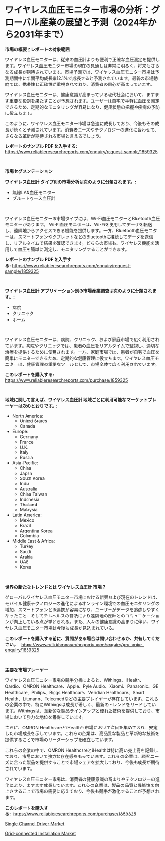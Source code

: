 <p><h1>ワイヤレス血圧モニター市場の分析：グローバル産業の展望と予測（2024年から2031年まで）</h1></p><p><strong>市場の概要とレポートの対象範囲</strong></p>
<p><p>ワイヤレス血圧モニターは、従来の血圧計よりも便利で正確な血圧測定を提供します。ワイヤレス血圧モニター市場の現在の見通しは非常に明るく、将来もさらなる成長が期待されています。市場予測では、ワイヤレス血圧モニター市場は予測期間中に年間平均成長率12.1%で成長すると予測されています。最新の市場動向では、携帯性と正確性が重視されており、消費者の関心が高まっています。</p><p>ワイヤレス血圧モニターは、健康意識が高まっている現代社会において、ますます重要な役割を果たすことが予想されます。ユーザーは自宅で手軽に血圧を測定できるため、定期的なモニタリングが容易になり、健康状態の把握や疾病の予防に役立ちます。</p><p>このように、ワイヤレス血圧モニター市場は急速に成長しており、今後もその成長が続くと予測されています。消費者ニーズやテクノロジーの進化に合わせて、さらなる革新が期待される市場と言えるでしょう。</p></p>
<p><strong>レポートのサンプル PDF を入手する:</strong> <a href="https://www.reliableresearchreports.com/enquiry/request-sample/1859325">https://www.reliableresearchreports.com/enquiry/request-sample/1859325</a></p>
<p>&nbsp;</p>
<p><strong>市場セグメンテーション</strong></p>
<p><strong>ワイヤレス血圧計 タイプ別の市場分析は次のように分類されます。:</strong></p>
<p><ul><li>無線LAN血圧モニター</li><li>ブルートゥース血圧計</li></ul></p>
<p>&nbsp;</p>
<p><p>ワイヤレス血圧モニターの市場タイプには、Wi-Fi血圧モニターとBluetooth血圧モニターがあります。 Wi-Fi血圧モニターは、Wi-Fiを使用してデータを転送し、遠隔地からアクセスできる機能を提供します。一方、Bluetooth血圧モニターは、スマートフォンやタブレットなどのBluetoothに接続してデータを送信し、リアルタイムで結果を確認できます。どちらの市場も、ワイヤレス機能を活用して血圧を簡単に測定し、モニタリングすることができます。</p></p>
<p><strong>レポートのサンプル PDF を入手する:</strong>&nbsp;<a href="https://www.reliableresearchreports.com/enquiry/request-sample/1859325">https://www.reliableresearchreports.com/enquiry/request-sample/1859325</a></p>
<p>&nbsp;</p>
<p><strong> ワイヤレス血圧計 アプリケーション別の市場産業調査は次のように分類されます。:</strong></p>
<p><ul><li>病院</li><li>クリニック</li><li>ホーム</li></ul></p>
<p>&nbsp;</p>
<p><p>ワイヤレス血圧モニターは、病院、クリニック、および家庭市場で広く利用されています。病院やクリニックでは、患者の血圧をリアルタイムで監視し、適切な治療を提供するために使用されます。一方、家庭市場では、患者が自宅で血圧を簡単にモニターできるため、定期的な健康管理に役立ちます。ワイヤレス血圧モニターは、健康管理の重要なツールとして、市場全体で広く利用されています。</p></p>
<p><strong>このレポートを購入する:</strong>&nbsp; <a href="https://www.reliableresearchreports.com/purchase/1859325">https://www.reliableresearchreports.com/purchase/1859325</a></p>
<p>&nbsp;</p>
<p><strong>地域に関して言えば、ワイヤレス血圧計 地域ごとに利用可能なマーケットプレーヤーは次のとおりです。:</strong></p>
<p><ul>
    <li>
        North America:
        <ul>
            <li>United States</li>
            <li>Canada</li>
        </ul>
    </li>
    <li>
        Europe:
        <ul>
            <li>Germany</li>
            <li>France</li>
            <li>U.K.</li>
            <li>Italy</li>
            <li>Russia</li>
        </ul>
    </li>
    <li>
        Asia-Pacific:
        <ul>
            <li>China</li>
            <li>Japan</li>
            <li>South Korea</li>
            <li>India</li>
            <li>Australia</li>
            <li>China Taiwan</li>
            <li>Indonesia</li>
            <li>Thailand</li>
            <li>Malaysia</li>
        </ul>
    </li>
    <li>
        Latin America:
        <ul>
            <li>Mexico</li>
            <li>Brazil</li>
            <li>Argentina Korea</li>
            <li>Colombia</li>
        </ul>
    </li>
    <li>
        Middle East & Africa:
        <ul>
            <li>Turkey</li>
            <li>Saudi</li>
            <li>Arabia</li>
            <li>UAE</li>
            <li>Korea</li>
        </ul>
    </li>
    </ul></p>
<p>&nbsp;</p>
<p><strong>世界の新たなトレンドとは ワイヤレス血圧計 市場？</strong></p>
<p><p>グローバルワイヤレス血圧モニター市場における新興および現在のトレンドは、モバイル健康テクノロジーの進化によるオンライン環境での血圧モニタリングの増加、スマートフォンとの連携が容易になり、ユーザーがデータを追跡しやすくなったこと、そしてテレヘルスの普及により遠隔地の医師とのコミュニケーションが向上している点が挙げられる。また、人々の健康意識の高まりに伴い、ワイヤレス血圧モニター市場は今後も成長が見込まれている。</p></p>
<p><strong>このレポートを購入する前に、質問がある場合は問い合わせるか、共有してください。</strong>- <a href="https://www.reliableresearchreports.com/enquiry/pre-order-enquiry/1859325">https://www.reliableresearchreports.com/enquiry/pre-order-enquiry/1859325</a></p>
<p>&nbsp;</p>
<p><strong>主要な市場プレーヤー</strong></p>
<p><p>ワイヤレス血圧モニター市場の競争分析によると、Withings、iHealth、Qardio、OMRON Healthcare、Apple、Pyle Audio、Xiaomi、Panasonic、GE Healthcare、Philips、Biggs Healthcare、Veridian Healthcare、Smart Health、Littmann、Telcomedなどの主要プレイヤーが存在しています。これらの企業の中で、特にWithingsは成長が著しく、最新のトレンドをリードしています。Withingsは、革新的な製品ラインアップと優れた技術を提供しており、市場において強力な地位を獲得しています。</p><p>さらに、OMRON HealthcareとiHealthも市場において注目を集めており、安定した市場成長を示しています。これらの企業は、高品質な製品と革新的な技術を提供することで市場のリーダーシップを確立しています。</p><p>これらの企業の中で、OMRON HealthcareとiHealthは特に高い売上高を記録しており、市場において強力な存在感をもっています。これらの企業は、顧客ニーズに合った製品を提供することで市場シェアを拡大しており、今後も成長が期待されています。</p><p>ワイヤレス血圧モニター市場は、消費者の健康意識の高まりやテクノロジーの進化により、ますます成長しています。これらの企業は、製品の品質と機能性を向上させることで市場の需要に応えており、今後も競争が激化することが予想されます。</p></p>
<p><strong>このレポートを購入する:</strong>&nbsp;&nbsp;<a href="https://www.reliableresearchreports.com/purchase/1859325">https://www.reliableresearchreports.com/purchase/1859325</a></p>
<p><p><a href="https://florentine-yuzu-f42.notion.site/Global-Single-Channel-Driver-Market-Size-and-Market-Trends-Insights-and-Projections-from-2024-to-20-fae530bc49b1422e92e0b52de5b04fb2">Single Channel Driver Market</a></p><p><a href="https://fuschia-pecorino-a6d.notion.site/Grid-connected-Installation-Market-Size-Focuses-on-Market-Dynamics-In-Depth-Analysis-and-Future-Pro-3611de9f40d2438bbb08703909274785">Grid-connected Installation Market</a></p></p>